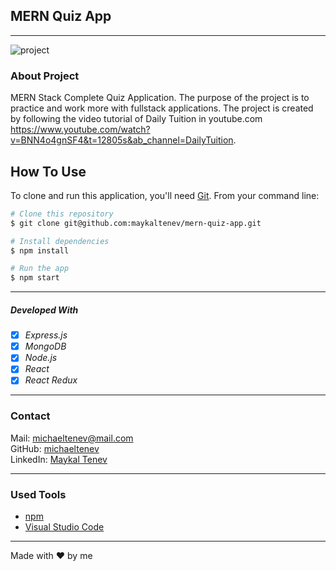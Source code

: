 ## MERN Quiz App



---

![project](./client/assets/sreen-record.gif)

### About Project

MERN Stack Complete Quiz Application. The purpose of the project is to practice and work more with fullstack applications. 
The project is created by following the video tutorial of Daily Tuition in youtube.com https://www.youtube.com/watch?v=BNN4o4gnSF4&t=12805s&ab_channel=DailyTuition.


## How To Use

To clone and run this application, you'll need [Git](https://git-scm.com). From your command line:

```bash
# Clone this repository
$ git clone git@github.com:maykaltenev/mern-quiz-app.git

# Install dependencies
$ npm install

# Run the app
$ npm start
```

---


##### Developed With

- [x] _Express.js_
- [x] _MongoDB_
- [x] _Node.js_
- [x] _React_
- [x] _React Redux_

---

### Contact

Mail: <michaeltenev@mail.com><br>
GitHub: [michaeltenev](https://github.com/maykaltenev)<br>
LinkedIn: [Maykal Tenev](https://www.linkedin.com/in/maykal-tenev-a8729586/)

---

### Used Tools

- [npm](https://www.npmjs.com/)
- [Visual Studio Code](https://code.visualstudio.com/)


---

Made with ❤️ by me
